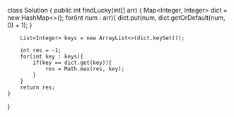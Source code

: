 class Solution {
    public int findLucky(int[] arr) {
        Map<Integer, Integer> dict = new HashMap<>();
        for(int num : arr){
           dict.put(num, dict.getOrDefault(num, 0) + 1);
        }

        List<Integer> keys = new ArrayList<>(dict.keySet());

        int res = -1;
        for(int key : keys){
            if(key == dict.get(key)){
                res = Math.max(res, key);
            }
        }
        return res;
    }
}
